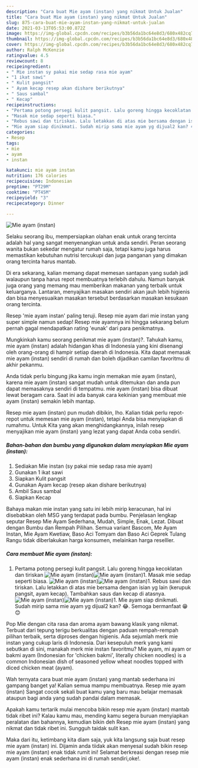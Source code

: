 ```yaml
---
description: "Cara buat Mie ayam (instan) yang nikmat Untuk Jualan"
title: "Cara buat Mie ayam (instan) yang nikmat Untuk Jualan"
slug: 875-cara-buat-mie-ayam-instan-yang-nikmat-untuk-jualan
date: 2021-03-13T05:53:00.872Z
image: https://img-global.cpcdn.com/recipes/b3b56da1bc64e8d3/680x482cq70/mie-ayam-instan-foto-resep-utama.jpg
thumbnail: https://img-global.cpcdn.com/recipes/b3b56da1bc64e8d3/680x482cq70/mie-ayam-instan-foto-resep-utama.jpg
cover: https://img-global.cpcdn.com/recipes/b3b56da1bc64e8d3/680x482cq70/mie-ayam-instan-foto-resep-utama.jpg
author: Ralph McKenzie
ratingvalue: 4.5
reviewcount: 8
recipeingredient:
- " Mie instan sy pakai mie sedap rasa mie ayam"
- "1 ikat sawi"
- " Kulit pangsit"
- " Ayam kecap resep akan dishare berikutnya"
- " Saus sambal"
- " Kecap"
recipeinstructions:
- "Pertama potong persegi kulit pangsit. Lalu goreng hingga kecoklatan dan tiriskan"
- "Masak mie sedap seperti biasa."
- "Rebus sawi dan tiriskan. Lalu letakkan di atas mie bersama dengan isian yg lain (kerupuk pangsit, ayam kecap). Tambahkan saus dan kecap di atasnya."
- "Mie ayam siap dinikmati. Sudah mirip sama mie ayam yg dijual2 kan? 😂. Semoga bermanfaat 😁😊"
categories:
- Resep
tags:
- mie
- ayam
- instan

katakunci: mie ayam instan 
nutrition: 176 calories
recipecuisine: Indonesian
preptime: "PT29M"
cooktime: "PT45M"
recipeyield: "3"
recipecategory: Dinner

---
```



![Mie ayam (instan)](https://img-global.cpcdn.com/recipes/b3b56da1bc64e8d3/680x482cq70/mie-ayam-instan-foto-resep-utama.jpg)

Selaku seorang ibu, mempersiapkan olahan enak untuk orang tercinta adalah hal yang sangat menyenangkan untuk anda sendiri. Peran seorang  wanita bukan sekedar mengatur rumah saja, tetapi kamu juga harus memastikan kebutuhan nutrisi tercukupi dan juga panganan yang dimakan orang tercinta harus mantab.

Di era  sekarang, kalian memang dapat memesan santapan yang sudah jadi walaupun tanpa harus repot membuatnya terlebih dahulu. Namun banyak juga orang yang memang mau memberikan makanan yang terbaik untuk keluarganya. Lantaran, menyajikan masakan sendiri akan jauh lebih higienis dan bisa menyesuaikan masakan tersebut berdasarkan masakan kesukaan orang tercinta. 

Resep &#39;mie ayam instan&#39; paling teruji. Resep mie ayam dari mie instan yang super simple namun sedap! Resep mie ayamnya ini hingga sekarang belum pernah gagal mendapatkan rating &#39;eunak&#39; dari para penikmatnya.

Mungkinkah kamu seorang penikmat mie ayam (instan)?. Tahukah kamu, mie ayam (instan) adalah hidangan khas di Indonesia yang kini disenangi oleh orang-orang di hampir setiap daerah di Indonesia. Kita dapat memasak mie ayam (instan) sendiri di rumah dan boleh dijadikan camilan favoritmu di akhir pekanmu.

Anda tidak perlu bingung jika kamu ingin memakan mie ayam (instan), karena mie ayam (instan) sangat mudah untuk ditemukan dan anda pun dapat memasaknya sendiri di tempatmu. mie ayam (instan) bisa dibuat lewat beragam cara. Saat ini ada banyak cara kekinian yang membuat mie ayam (instan) semakin lebih mantap.

Resep mie ayam (instan) pun mudah dibikin, lho. Kalian tidak perlu repot-repot untuk memesan mie ayam (instan), tetapi Anda bisa menyiapkan di rumahmu. Untuk Kita yang akan menghidangkannya, inilah resep menyajikan mie ayam (instan) yang lezat yang dapat Anda coba sendiri.

<!--inarticleads1-->

##### Bahan-bahan dan bumbu yang digunakan dalam menyiapkan Mie ayam (instan):

1. Sediakan  Mie instan (sy pakai mie sedap rasa mie ayam)
1. Gunakan 1 ikat sawi
1. Siapkan  Kulit pangsit
1. Gunakan  Ayam kecap (resep akan dishare berikutnya)
1. Ambil  Saus sambal
1. Siapkan  Kecap


Bahaya makan mie instan yang satu ini lebih mirip keracunan, hal ini disebabkan oleh MSG yang terdapat pada bumbu. Penjelasan lengkap seputar Resep Mie Ayam Sederhana, Mudah, Simple, Enak, Lezat. Dibuat dengan Bumbu dan Rempah Pilihan. Semua variant Bascom, Me Ayam Instan, Mie Ayam Kwetiaw, Baso Aci Tomyam dan Baso Aci Geprek Tulang Rangu tidak diberlakukan harga konsumen, melainkan harga reselller. 

<!--inarticleads2-->

##### Cara membuat Mie ayam (instan):

1. Pertama potong persegi kulit pangsit. Lalu goreng hingga kecoklatan dan tiriskan
<img src="https://img-global.cpcdn.com/steps/81100d942ee24e1c/160x128cq70/mie-ayam-instan-langkah-memasak-1-foto.jpg" alt="Mie ayam (instan)"><img src="https://img-global.cpcdn.com/steps/e894ba794ed1138c/160x128cq70/mie-ayam-instan-langkah-memasak-1-foto.jpg" alt="Mie ayam (instan)">1. Masak mie sedap seperti biasa.
<img src="https://img-global.cpcdn.com/steps/999871389e314291/160x128cq70/mie-ayam-instan-langkah-memasak-2-foto.jpg" alt="Mie ayam (instan)"><img src="https://img-global.cpcdn.com/steps/f89d1237be200b22/160x128cq70/mie-ayam-instan-langkah-memasak-2-foto.jpg" alt="Mie ayam (instan)">1. Rebus sawi dan tiriskan. Lalu letakkan di atas mie bersama dengan isian yg lain (kerupuk pangsit, ayam kecap). Tambahkan saus dan kecap di atasnya.
<img src="https://img-global.cpcdn.com/steps/7ac37a5d3d78d9f0/160x128cq70/mie-ayam-instan-langkah-memasak-3-foto.jpg" alt="Mie ayam (instan)"><img src="https://img-global.cpcdn.com/steps/672e85bb0dd3c951/160x128cq70/mie-ayam-instan-langkah-memasak-3-foto.jpg" alt="Mie ayam (instan)">1. Mie ayam siap dinikmati. Sudah mirip sama mie ayam yg dijual2 kan? 😂. Semoga bermanfaat 😁😊


Pop Mie dengan cita rasa dan aroma ayam bawang klasik yang nikmat. Terbuat dari tepung terigu berkualitas dengan paduan rempah-rempah pilihan terbaik, serta diproses dengan higienis. Ada sejumlah merk mie instan yang cukup laris di Indonesia. Dari kesepuluh merk yang kami sebutkan di sini, manakah merk mie instan favoritmu? Mie ayam, mi ayam or bakmi ayam (Indonesian for &#39;chicken bakmi&#39;, literally chicken noodles) is a common Indonesian dish of seasoned yellow wheat noodles topped with diced chicken meat (ayam). 

Wah ternyata cara buat mie ayam (instan) yang mantab sederhana ini gampang banget ya! Kalian semua mampu membuatnya. Resep mie ayam (instan) Sangat cocok sekali buat kamu yang baru mau belajar memasak ataupun bagi anda yang sudah pandai dalam memasak.

Apakah kamu tertarik mulai mencoba bikin resep mie ayam (instan) mantab tidak ribet ini? Kalau kamu mau, mending kamu segera buruan menyiapkan peralatan dan bahannya, kemudian bikin deh Resep mie ayam (instan) yang nikmat dan tidak ribet ini. Sungguh taidak sulit kan. 

Maka dari itu, ketimbang kita diam saja, yuk kita langsung saja buat resep mie ayam (instan) ini. Dijamin anda tiidak akan menyesal sudah bikin resep mie ayam (instan) enak tidak rumit ini! Selamat berkreasi dengan resep mie ayam (instan) enak sederhana ini di rumah sendiri,oke!.

